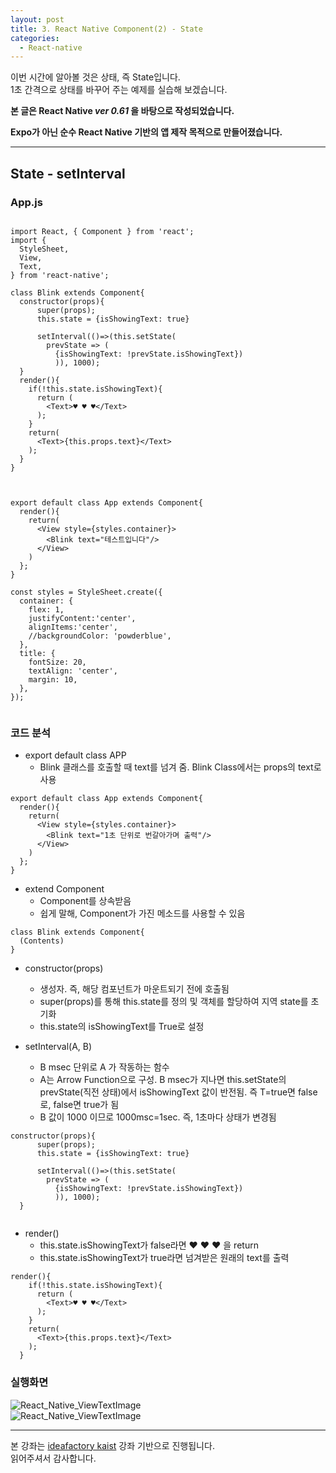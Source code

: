 ```yaml
---
layout: post
title: 3. React Native Component(2) - State
categories:
  - React-native
---
```


이번 시간에 알아볼 것은 상태, 즉 State입니다.  
1초 간격으로 상태를 바꾸어 주는 예제를 실습해 보겠습니다.

**본 글은 React Native _ver 0.61_ 을 바탕으로 작성되었습니다.**  

**Expo가 아닌 순수 React Native 기반의 앱 제작 목적으로 만들어졌습니다.**

---
## State - setInterval

### App.js
```

import React, { Component } from 'react';
import {
  StyleSheet,
  View,
  Text,
} from 'react-native';

class Blink extends Component{
  constructor(props){
      super(props);
      this.state = {isShowingText: true}

      setInterval(()=>(this.setState(
        prevState => (
          {isShowingText: !prevState.isShowingText})
          )), 1000);
  }
  render(){
    if(!this.state.isShowingText){
      return (
        <Text>♥ ♥ ♥</Text>
      );
    }
    return(
      <Text>{this.props.text}</Text>
    );
  }
}



export default class App extends Component{
  render(){
    return(
      <View style={styles.container}>
        <Blink text="테스트입니다"/>
      </View>
    )
  };
}

const styles = StyleSheet.create({
  container: {
    flex: 1,
    justifyContent:'center',
    alignItems:'center',
    //backgroundColor: 'powderblue',
  },
  title: {
    fontSize: 20,
    textAlign: 'center',
    margin: 10,
  },
});


```
### 코드 분석  

- export default class APP
  - Blink 클래스를 호출할 때 text를 넘겨 줌. Blink Class에서는 props의 text로 사용

```
export default class App extends Component{
  render(){
    return(
      <View style={styles.container}>
        <Blink text="1초 단위로 번갈아가며 출력"/>
      </View>
    )
  };
}
```  

- extend Component
  - Component를 상속받음
  - 쉽게 말해, Component가 가진 메소드를 사용할 수 있음

```
class Blink extends Component{
  (Contents)
}
```  

- constructor(props)
  - 생성자. 즉, 해당 컴포넌트가 마운트되기 전에 호출됨
  - super(props)를 통해 this.state를 정의 및 객체를 할당하여 지역 state를 초기화
  - this.state의 isShowingText를 True로 설정

- setInterval(A, B)
  - B msec 단위로 A 가 작동하는 함수
  - A는 Arrow Function으로 구성. B msec가 지나면 this.setState의 prevState(직전 상태)에서 isShowingText 값이 반전됨. 즉 T=true면 false로, false면 true가 됨
  - B 값이 1000 이므로 1000msc=1sec. 즉, 1초마다 상태가 변경됨

```
constructor(props){
      super(props);
      this.state = {isShowingText: true}

      setInterval(()=>(this.setState(
        prevState => (
          {isShowingText: !prevState.isShowingText})
          )), 1000);
  }
  
```  

- render()
  - this.state.isShowingText가 false라면 ♥ ♥ ♥ 을 return
  - this.state.isShowingText가 true라면 넘겨받은 원래의 text를 출력

```
render(){
    if(!this.state.isShowingText){
      return (
        <Text>♥ ♥ ♥</Text>
      );
    }
    return(
      <Text>{this.props.text}</Text>
    );
  }
```  


### 실행화면
![React_Native_ViewTextImage](/assets/images/React_native/Component/State1.PNG)  
![React_Native_ViewTextImage](/assets/images/React_native/Component/State2.PNG) 

---
본 강좌는 [ideafactory kaist](https://www.youtube.com/channel/UCTivi6Kji_93AjJu-7-osLQ) 강좌 기반으로 진행됩니다.  
읽어주셔서 감사합니다.
